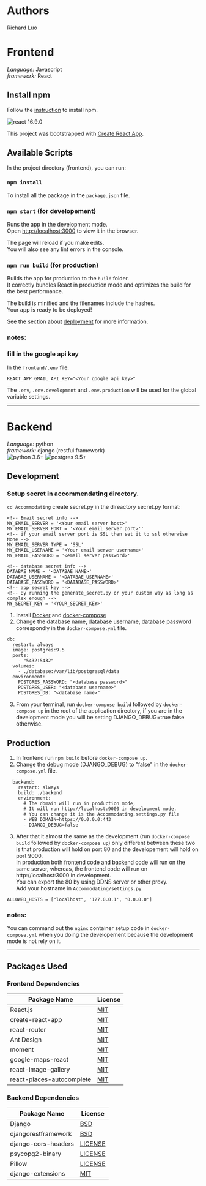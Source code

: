 # Authors
Richard Luo

# Frontend
*Language:* Javascript\
*framework:* React

## Install npm
Follow the [instruction](https://www.npmjs.com/get-npm) to install npm.

<img src="https://img.shields.io/badge/react-16.9.0%2B-blue" alt="react 16.9.0"></img> 


This project was bootstrapped with [Create React App](https://github.com/facebook/create-react-app).

## Available Scripts

In the project directory (frontend), you can run:

### `npm install`
To install all the package in the `package.json` file.

### `npm start` (for developement)

Runs the app in the development mode.<br>
Open [http://localhost:3000](http://localhost:3000) to view it in the browser.

The page will reload if you make edits.<br>
You will also see any lint errors in the console.

### `npm run build` (for production)

Builds the app for production to the `build` folder.<br>
It correctly bundles React in production mode and optimizes the build for the best performance.

The build is minified and the filenames include the hashes.<br>
Your app is ready to be deployed!

See the section about [deployment](https://facebook.github.io/create-react-app/docs/deployment) for more information.
### notes:

### fill in the google api key

In the `frontend/.env` file.

```
REACT_APP_GMAIL_API_KEY="<Your google api key>"
```

The `.env`, `.env.development` and `.env.production` will be used for the global variable settings.
<hr>

# Backend

*Language:* python\
*framework:* django (restful framework)\
<img src="https://img.shields.io/badge/python-3.6%2B-blue" alt="python 3.6+"></img> 
<img src="https://img.shields.io/badge/postgresql-9.5%2B-green" alt="postgres 9.5+"></img> 

## Development
### Setup secret in accommendating directory.
`cd Accommodating`
create secret.py in the direactory
secret.py format:
```
<!-- Email secret info -->
MY_EMAIL_SERVER = '<Your email server host>'
MY_EMAIL_SERVER_PORT = '<Your email server port>''
<!-- if your email server port is SSL then set it to ssl otherwise None -->
MY_EMAIL_SERVER_TYPE = 'SSL'
MY_EMAIL_USERNAME = '<Your email server username>'
MY_EMAIL_PASSWORD = '<email server password>'

<!-- database secret info -->
DATABAE_NAME = '<DATABAE_NAME>'
DATABAE_USERNAME = '<DATABAE_USERNAME>'
DATABASE_PASSWORD = '<DATABASE_PASSWORD>'
<!-- app secret key -->
<!-- By running the generate_secret.py or your custom way as long as complex enough -->
MY_SECRET_KEY = '<YOUR_SECRET_KEY>'
```

1. Install [Docker](https://store.docker.com/search?type=edition&offering=community) and [docker-compose](https://docs.docker.com/compose/install/#install-compose)
2. Change the database name, database username, database password correspondly in the `docker-compose.yml` file.
```
db:
  restart: always
  image: postgres:9.5
  ports:
    - "5432:5432"
  volumes:
    - ./database:/var/lib/postgresql/data
  environment:
    POSTGRES_PASSWORD: "<database password>"
    POSTGRES_USER: "<database username>"
    POSTGRES_DB: "<database name>"
```
3. From your terminal, run `docker-compose build` followed by `docker-compose up` in the root of the application directory, if you are in the development mode you will be setting DJANGO_DEBUG=true false otherwise.

## Production
1. In frontend run `npm build` before `docker-compose up`.
2. Change the debug mode (DJANGO_DEBUG) to "false" in the `docker-compose.yml` file.
```
  backend:
    restart: always
    build: ./backend
    environment:
      # The domain will run in production mode;
      # It will run http://localhost:9000 in development mode.
      # You can change it is the Accommodating.settings.py file
      - WEB_DOMAIN=https://0.0.0.0:443  
      - DJANGO_DEBUG=false
```
3. After that it almost the same as the development (run `docker-compose build` followed by `docker-compose up`) only different between these two is that production will hold on port 80 and the developement will hold on port 9000.\
In production both frontend code and backend code will run on the same server, whereas, the frontend code will run on http://localhost:3000 in development.\
You can export the 80 by using DDNS server or other proxy. \
Add your hostname in `Accommodating/settings.py`
```
ALLOWED_HOSTS = ["localhost", '127.0.0.1', '0.0.0.0']
``` 
### notes:
You can command out the `nginx` container setup code in `docker-compose.yml` when you doing the developement because the development mode is not rely on it.
<hr>

## Packages Used

### Frontend Dependencies

| Package Name     | License                                                                   |
| ---------------- | ------------------------------------------------------------------------- |
| React.js         | [MIT](https://github.com/facebook/react/blob/master/LICENSE)              |
| create-react-app | [MIT](https://github.com/facebook/create-react-app/blob/master/LICENSE)     |
| react-router     | [MIT](https://github.com/ReactTraining/react-router/blob/master/LICENSE)  |
| Ant Design       | [MIT](https://github.com/ant-design/ant-design/blob/master/LICENSE)       |
| moment           | [MIT](https://github.com/moment/moment/blob/develop/LICENSE)              |
| google-maps-react | [MIT](https://github.com/fullstackreact/google-maps-react/blob/master/LICENSE)|
| react-image-gallery | [MIT](https://github.com/xiaolin/react-image-gallery/blob/master/LICENSE)|
| react-places-autocomplete | [MIT](https://github.com/hibiken/react-places-autocomplete/blob/master/LICENSE.md)|



### Backend Dependencies

| Package Name                      | License                                                                                     |
| --------------------------------- | ------------------------------------------------------------------------------------------- |
| Django                            | [BSD](https://github.com/django/django/blob/master/LICENSE)                                 |
| djangorestframework               | [BSD](https://github.com/encode/django-rest-framework/blob/master/LICENSE.md)               |
| django-cors-headers               | [LICENSE](https://github.com/ottoyiu/django-cors-headers/blob/master/LICENSE)               |
| psycopg2-binary |[LICENSE](https://github.com/psycopg/psycopg2/blob/master/LICENSE)|
| Pillow |[LICENSE](https://github.com/python-pillow/Pillow/blob/master/LICENSE)|
| django-extensions |[MIT](https://github.com/django-extensions/django-extensions/blob/master/LICENSE)|

